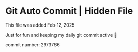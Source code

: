 # Git Auto Commit | Hidden File

This file was added Feb 12, 2025

Just for fun and keeping my daily git commit active 🤪

commit number: 2973766
